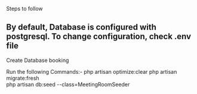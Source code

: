 Steps to follow

By default, Database is configured with postgresql.
To change configuration, check .env file
---------------------------------------------------------------------------------------------------------------------------------------------------------------
Create Database booking

Run the following Commands:-
php artisan optimize:clear
php artisan migrate:fresh   
php artisan db:seed --class=MeetingRoomSeeder
